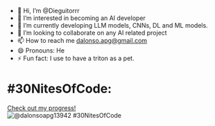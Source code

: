 - 👋 Hi, I’m @Dieguitorrr
- 👀 I’m interested in becoming an AI developer
- 🌱 I’m currently developing LLM models, CNNs, DL and ML models. 
- 💞️ I’m looking to collaborate on any AI related project
- 📫 How to reach me dalonso.apg@gmail.com
- 😄 Pronouns: He
- ⚡ Fun fact: I use to have a triton as a pet.

<!---
Dieguitorrr/Dieguitorrr is a ✨ special ✨ repository because its `README.md` (this file) appears on your GitHub profile.
You can click the Preview link to take a look at your changes.
--->
# #30NitesOfCode:
  [Check out my progress!](https://www.codedex.io/@dalonsoapg13942/30-nites-of-code)  
  ![@dalonsoapg13942 #30NitesOfCode](https://www.codedex.io/api/petStatus?user=dalonsoapg13942)
